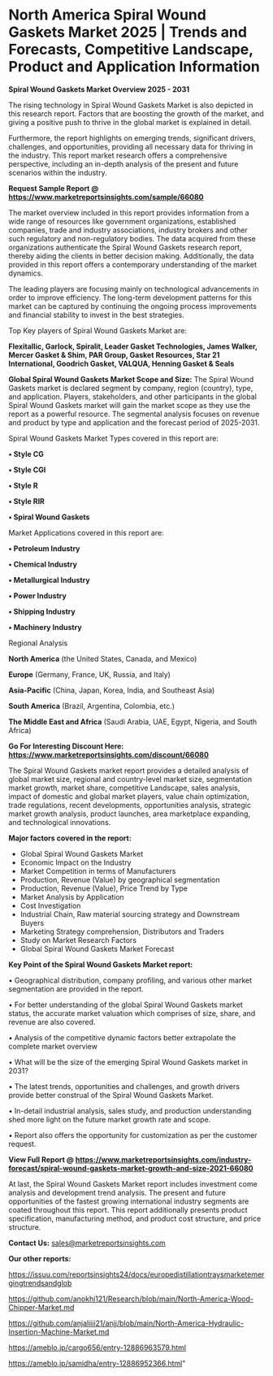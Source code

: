 # North America Spiral Wound Gaskets Market 2025 | Trends and Forecasts, Competitive Landscape, Product and Application Information

<Strong> Spiral Wound Gaskets Market Overview 2025 - 2031</strong>

The rising technology in Spiral Wound Gaskets Market is also depicted in this research report. Factors that are boosting the growth of the market, and giving a positive push to thrive in the global market is explained in detail.

Furthermore, the report highlights on emerging trends, significant drivers, challenges, and opportunities, providing all necessary data for thriving in the industry. This report market research offers a comprehensive perspective, including an in-depth analysis of the present and future scenarios within the industry.

<strong>Request Sample Report @ <a href=https://www.marketreportsinsights.com/sample/66080>https://www.marketreportsinsights.com/sample/66080</a></strong>

The market overview included in this report provides information from a wide range of resources like government organizations, established companies, trade and industry associations, industry brokers and other such regulatory and non-regulatory bodies. The data acquired from these organizations authenticate the Spiral Wound Gaskets research report, thereby aiding the clients in better decision making. Additionally, the data provided in this report offers a contemporary understanding of the market dynamics.

The leading players are focusing mainly on technological advancements in order to improve efficiency. The long-term development patterns for this market can be captured by continuing the ongoing process improvements and financial stability to invest in the best strategies.

Top Key players of Spiral Wound Gaskets Market are:

<strong>Flexitallic, Garlock, Spiralit, Leader Gasket Technologies, James Walker, Mercer Gasket & Shim, PAR Group, Gasket Resources, Star 21 International, Goodrich Gasket, VALQUA, Henning Gasket & Seals</strong>

<strong><b>Global Spiral Wound Gaskets Market Scope and Size:</b></strong>
The Spiral Wound Gaskets market is declared segment by company, region (country), type, and application. Players, stakeholders, and other participants in the global Spiral Wound Gaskets market will gain the market scope as they use the report as a powerful resource. The segmental analysis focuses on revenue and product by type and application and the forecast period of 2025-2031.

Spiral Wound Gaskets Market Types covered in this report are:

<strong>• Style CG

• Style CGI

• Style R

• Style RIR

• Spiral Wound Gaskets</strong>

Market Applications covered in this report are:

<strong>• Petroleum Industry

• Chemical Industry

• Metallurgical Industry

• Power Industry

• Shipping Industry

• Machinery Industry</strong> 

Regional Analysis

<strong>North America</strong> (the United States, Canada, and Mexico)

<strong>Europe</strong> (Germany, France, UK, Russia, and Italy)

<strong>Asia-Pacific</strong> (China, Japan, Korea, India, and Southeast Asia)

<strong>South America</strong> (Brazil, Argentina, Colombia, etc.)

<strong>The Middle East and Africa</strong> (Saudi Arabia, UAE, Egypt, Nigeria, and South Africa)

<strong>Go For Interesting Discount Here: <a href=https://www.marketreportsinsights.com/discount/66080>https://www.marketreportsinsights.com/discount/66080</a></strong>

The Spiral Wound Gaskets market report provides a detailed analysis of global market size, regional and country-level market size, segmentation market growth, market share, competitive Landscape, sales analysis, impact of domestic and global market players, value chain optimization, trade regulations, recent developments, opportunities analysis, strategic market growth analysis, product launches, area marketplace expanding, and technological innovations.

<strong><b>Major factors covered in the report:</b></strong>
<ul>
  <li>Global Spiral Wound Gaskets Market </li>
  <li>Economic Impact on the Industry</li>
  <li>Market Competition in terms of Manufacturers</li>
  <li>Production, Revenue (Value) by geographical segmentation</li>
  <li>Production, Revenue (Value), Price Trend by Type</li>
  <li>Market Analysis by Application</li>
  <li>Cost Investigation</li>
  <li>Industrial Chain, Raw material sourcing strategy and Downstream Buyers</li>
  <li>Marketing Strategy comprehension, Distributors and Traders</li>
  <li>Study on Market Research Factors</li>
  <li>Global Spiral Wound Gaskets Market Forecast</li>
</ul>

<strong><b>Key Point of the Spiral Wound Gaskets Market report:</b></strong>

• Geographical distribution, company profiling, and various other market segmentation are provided in the report.

• For better understanding of the global Spiral Wound Gaskets market status, the accurate market valuation which comprises of size, share, and revenue are also covered.

• Analysis of the competitive dynamic factors better extrapolate the complete market overview

• What will be the size of the emerging Spiral Wound Gaskets market in 2031?

• The latest trends, opportunities and challenges, and growth drivers provide better construal of the Spiral Wound Gaskets Market.

• In-detail industrial analysis, sales study, and production understanding shed more light on the future market growth rate and scope.

• Report also offers the opportunity for customization as per the customer request.

<strong><b>View Full Report @ <a href=https://www.marketreportsinsights.com/industry-forecast/spiral-wound-gaskets-market-growth-and-size-2021-66080>https://www.marketreportsinsights.com/industry-forecast/spiral-wound-gaskets-market-growth-and-size-2021-66080</a></b></strong>


At last, the Spiral Wound Gaskets Market report includes investment come analysis and development trend analysis. The present and future opportunities of the fastest growing international industry segments are coated throughout this report. This report additionally presents product specification, manufacturing method, and product cost structure, and price structure.

<strong>Contact Us:</strong>
sales@marketreportsinsights.com

<strong>Our other reports:</strong>

<a href=https://issuu.com/reportsinsights24/docs/europedistillationtraysmarketemergingtrendsandglob>https://issuu.com/reportsinsights24/docs/europedistillationtraysmarketemergingtrendsandglob</a>

<a href=https://github.com/anokhi121/Research/blob/main/North-America-Wood-Chipper-Market.md>https://github.com/anokhi121/Research/blob/main/North-America-Wood-Chipper-Market.md</a>

<a href=https://github.com/anjaliiii21/anjj/blob/main/North-America-Hydraulic-Insertion-Machine-Market.md>https://github.com/anjaliiii21/anjj/blob/main/North-America-Hydraulic-Insertion-Machine-Market.md</a>

<a href=https://ameblo.jp/cargo656/entry-12886963579.html>https://ameblo.jp/cargo656/entry-12886963579.html</a>

<a href=https://ameblo.jp/samidha/entry-12886952366.html>https://ameblo.jp/samidha/entry-12886952366.html</a>"
